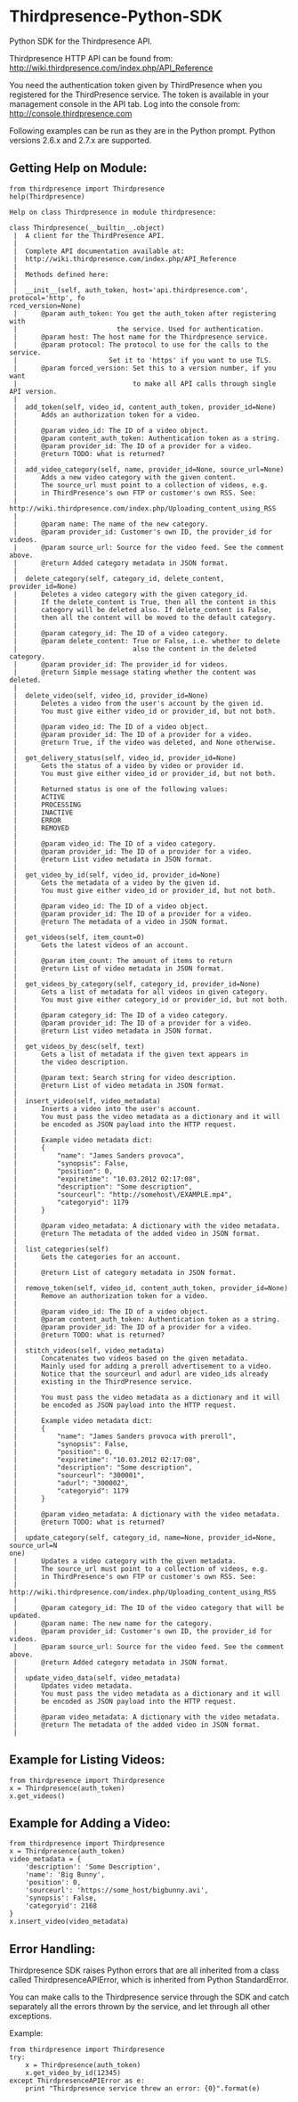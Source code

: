 Thirdpresence-Python-SDK
========================

Python SDK for the Thirdpresence API.

Thirdpresence HTTP API can be found from:
http://wiki.thirdpresence.com/index.php/API_Reference

You need the authentication token given by ThirdPresence when you
registered for the ThirdPresence service. The token is available
in your management console in the API tab. Log into the console from:
http://console.thirdpresence.com

Following examples can be run as they are in the Python prompt.
Python versions 2.6.x and 2.7.x are supported.


Getting Help on Module:
-----------------------

    from thirdpresence import Thirdpresence
    help(Thirdpresence)

    Help on class Thirdpresence in module thirdpresence:
    
    class Thirdpresence(__builtin__.object)
     |  A client for the ThirdPresence API.
     |
     |  Complete API documentation available at:
     |  http://wiki.thirdpresence.com/index.php/API_Reference
     |
     |  Methods defined here:
     |
     |  __init__(self, auth_token, host='api.thirdpresence.com', protocol='http', fo
    rced_version=None)
     |      @param auth_token: You get the auth_token after registering with
     |                         the service. Used for authentication.
     |      @param host: The host name for the Thirdpresence service.
     |      @param protocol: The protocol to use for the calls to the service.
     |                       Set it to 'https' if you want to use TLS.
     |      @param forced_version: Set this to a version number, if you want
     |                             to make all API calls through single API version.
     |
     |  add_token(self, video_id, content_auth_token, provider_id=None)
     |      Adds an authorization token for a video.
     |
     |      @param video_id: The ID of a video object.
     |      @param content_auth_token: Authentication token as a string.
     |      @param provider_id: The ID of a provider for a video.
     |      @return TODO: what is returned?
     |
     |  add_video_category(self, name, provider_id=None, source_url=None)
     |      Adds a new video category with the given content.
     |      The source_url must point to a collection of videos, e.g.
     |      in ThirdPresence's own FTP or customer's own RSS. See:
     |      http://wiki.thirdpresence.com/index.php/Uploading_content_using_RSS
     |
     |      @param name: The name of the new category.
     |      @param provider_id: Customer's own ID, the provider_id for videos.
     |      @param source_url: Source for the video feed. See the comment above.
     |      @return Added category metadata in JSON format.
     |
     |  delete_category(self, category_id, delete_content, provider_id=None)
     |      Deletes a video category with the given category_id.
     |      If the delete_content is True, then all the content in this
     |      category will be deleted also. If delete_content is False,
     |      then all the content will be moved to the default category.
     |
     |      @param category_id: The ID of a video category.
     |      @param delete_content: True or False, i.e. whether to delete
     |                             also the content in the deleted category.
     |      @param provider_id: The provider_id for videos.
     |      @return Simple message stating whether the content was deleted.
     |
     |  delete_video(self, video_id, provider_id=None)
     |      Deletes a video from the user's account by the given id.
     |      You must give either video_id or provider_id, but not both.
     |
     |      @param video_id: The ID of a video object.
     |      @param provider_id: The ID of a provider for a video.
     |      @return True, if the video was deleted, and None otherwise.
     |
     |  get_delivery_status(self, video_id, provider_id=None)
     |      Gets the status of a video by video or provider id.
     |      You must give either video_id or provider_id, but not both.
     |
     |      Returned status is one of the following values:
     |      ACTIVE
     |      PROCESSING
     |      INACTIVE
     |      ERROR
     |      REMOVED
     |
     |      @param video_id: The ID of a video category.
     |      @param provider_id: The ID of a provider for a video.
     |      @return List video metadata in JSON format.
     |
     |  get_video_by_id(self, video_id, provider_id=None)
     |      Gets the metadata of a video by the given id.
     |      You must give either video_id or provider_id, but not both.
     |
     |      @param video_id: The ID of a video object.
     |      @param provider_id: The ID of a provider for a video.
     |      @return The metadata of a video in JSON format.
     |
     |  get_videos(self, item_count=0)
     |      Gets the latest videos of an account.
     |
     |      @param item_count: The amount of items to return
     |      @return List of video metadata in JSON format.
     |
     |  get_videos_by_category(self, category_id, provider_id=None)
     |      Gets a list of metadata for all videos in given category.
     |      You must give either category_id or provider_id, but not both.
     |
     |      @param category_id: The ID of a video category.
     |      @param provider_id: The ID of a provider for a video.
     |      @return List video metadata in JSON format.
     |
     |  get_videos_by_desc(self, text)
     |      Gets a list of metadata if the given text appears in
     |      the video description.
     |
     |      @param text: Search string for video description.
     |      @return List of video metadata in JSON format.
     |
     |  insert_video(self, video_metadata)
     |      Inserts a video into the user's account.
     |      You must pass the video metadata as a dictionary and it will
     |      be encoded as JSON payload into the HTTP request.
     |
     |      Example video metadata dict:
     |      {
     |          "name": "James Sanders provoca",
     |          "synopsis": False,
     |          "position": 0,
     |          "expiretime": "10.03.2012 02:17:08",
     |          "description": "Some description",
     |          "sourceurl": "http://somehost\/EXAMPLE.mp4",
     |          "categoryid": 1179
     |      }
     |
     |      @param video_metadata: A dictionary with the video metadata.
     |      @return The metadata of the added video in JSON format.
     |
     |  list_categories(self)
     |      Gets the categories for an account.
     |
     |      @return List of category metadata in JSON format.
     |
     |  remove_token(self, video_id, content_auth_token, provider_id=None)
     |      Remove an authorization token for a video.
     |
     |      @param video_id: The ID of a video object.
     |      @param content_auth_token: Authentication token as a string.
     |      @param provider_id: The ID of a provider for a video.
     |      @return TODO: what is returned?
     |
     |  stitch_videos(self, video_metadata)
     |      Concatenates two videos based on the given metadata.
     |      Mainly used for adding a preroll advertisement to a video.
     |      Notice that the sourceurl and adurl are video_ids already
     |      existing in the ThirdPresence service.
     |
     |      You must pass the video metadata as a dictionary and it will
     |      be encoded as JSON payload into the HTTP request.
     |
     |      Example video metadata dict:
     |      {
     |          "name": "James Sanders provoca with preroll",
     |          "synopsis": False,
     |          "position": 0,
     |          "expiretime": "10.03.2012 02:17:08",
     |          "description": "Some description",
     |          "sourceurl": "300001",
     |          "adurl": "300002",
     |          "categoryid": 1179
     |      }
     |
     |      @param video_metadata: A dictionary with the video metadata.
     |      @return TODO: what is returned?
     |
     |  update_category(self, category_id, name=None, provider_id=None, source_url=N
    one)
     |      Updates a video category with the given metadata.
     |      The source_url must point to a collection of videos, e.g.
     |      in ThirdPresence's own FTP or customer's own RSS. See:
     |      http://wiki.thirdpresence.com/index.php/Uploading_content_using_RSS
     |
     |      @param category_id: The ID of the video category that will be updated.
     |      @param name: The new name for the category.
     |      @param provider_id: Customer's own ID, the provider_id for videos.
     |      @param source_url: Source for the video feed. See the comment above.
     |      @return Added category metadata in JSON format.
     |
     |  update_video_data(self, video_metadata)
     |      Updates video metadata.
     |      You must pass the video metadata as a dictionary and it will
     |      be encoded as JSON payload into the HTTP request.
     |
     |      @param video_metadata: A dictionary with the video metadata.
     |      @return The metadata of the added video in JSON format.
     |


Example for Listing Videos:
---------------------------

    from thirdpresence import Thirdpresence
    x = Thirdpresence(auth_token)
    x.get_videos()


Example for Adding a Video:
---------------------------

    from thirdpresence import Thirdpresence
    x = Thirdpresence(auth_token)
    video_metadata = {
        'description': 'Some Description',
        'name': 'Big Bunny',
        'position': 0,
        'sourceurl': 'https://some_host/bigbunny.avi',
        'synopsis': False,
        'categoryid': 2168
    }
    x.insert_video(video_metadata)


Error Handling:
---------------

Thirdpresence SDK raises Python errors that are all inherited from a
class called ThirdpresenceAPIError, which is inherited from Python
StandardError.

You can make calls to the Thirdpresence service through the SDK and
catch separately all the errors thrown by the service, and let
through all other exceptions.

Example:

    from thirdpresence import Thirdpresence
    try:
        x = Thirdpresence(auth_token)
        x.get_video_by_id(12345)
    except ThirdpresenceAPIError as e:
        print "Thirdpresence service threw an error: {0}".format(e)

